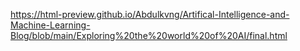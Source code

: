 https://html-preview.github.io/Abdulkvng/Artifical-Intelligence-and-Machine-Learning-Blog/blob/main/Exploring%20the%20world%20of%20AI/final.html
